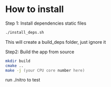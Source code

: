 # How to install

Step 1:
Install dependencies static files
```zsh
./install_deps.sh
```
This will create a build_deps folder, just ignore it

Step2:
Build the app from source
```zsh
mkdir build
cmake ..
make -j (your CPU core number here)
```

run ./nitro to test
